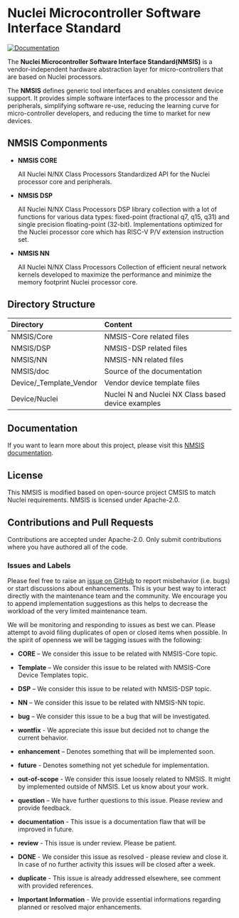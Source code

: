 # Nuclei Microcontroller Software Interface Standard

[![Documentation](https://github.com/Nuclei-Software/NMSIS/actions/workflows/doc.yaml/badge.svg)](https://github.com/Nuclei-Software/NMSIS/actions/workflows/doc.yaml)

The **Nuclei Microcontroller Software Interface Standard(NMSIS)** is a vendor-independent hardware abstraction layer for micro-controllers that are based on Nuclei processors.

The **NMSIS** defines generic tool interfaces and enables consistent device support.
It provides simple software interfaces to the processor and the peripherals, simplifying software re-use, reducing the learning
curve for micro-controller developers, and reducing the time to market for new devices.

## NMSIS Componments

* **NMSIS CORE**

    All Nuclei N/NX Class Processors Standardized API for the Nuclei processor core and peripherals.

* **NMSIS DSP**

    All Nuclei N/NX Class Processors DSP library collection with a lot of functions for various data types:
    fixed-point (fractional q7, q15, q31) and single precision floating-point (32-bit).
    Implementations optimized for the Nuclei processor core which has RISC-V P/V extension instruction set.

* **NMSIS NN**

    All Nuclei N/NX Class Processors Collection of efficient neural network kernels developed to maximize
    the performance and minimize the memory footprint Nuclei processor core.
 
## Directory Structure

| Directory                  | Content                                                   |
|:-------------------------- |:--------------------------------------------------------- |
| NMSIS/Core                 | NMSIS-Core related files                                  |
| NMSIS/DSP                  | NMSIS-DSP related files                                   |
| NMSIS/NN                   | NMSIS-NN related files                                    |
| NMSIS/doc                  | Source of the documentation                               |
| Device/_Template_Vendor    | Vendor device template files                              |
| Device/Nuclei              | Nuclei N and Nuclei NX Class based device examples        |

## Documentation

If you want to learn more about this project, please visit this [NMSIS documentation](https://doc.nucleisys.com/nmsis/).

## License

This NMSIS is modified based on open-source project CMSIS to match Nuclei requirements.
NMSIS is licensed under Apache-2.0.

## Contributions and Pull Requests

Contributions are accepted under Apache-2.0.
Only submit contributions where you have authored all of the code.

### Issues and Labels

Please feel free to raise an [issue on GitHub](https://github.com/Nuclei-Software/NMSIS/issues)
to report misbehavior (i.e. bugs) or start discussions about enhancements. This
is your best way to interact directly with the maintenance team and the community.
We encourage you to append implementation suggestions as this helps to decrease the
workload of the very limited maintenance team. 

We will be monitoring and responding to issues as best we can.
Please attempt to avoid filing duplicates of open or closed items when possible.
In the spirit of openness we will be tagging issues with the following:

- **CORE** – We consider this issue to be related with NMSIS-Core topic.

- **Template** – We consider this issue to be related with NMSIS-Core Device Templates topic.

- **DSP** – We consider this issue to be related with NMSIS-DSP topic.

- **NN** – We consider this issue to be related with NMSIS-NN topic.

- **bug** – We consider this issue to be a bug that will be investigated.

- **wontfix** - We appreciate this issue but decided not to change the current behavior.
	
- **enhancement** – Denotes something that will be implemented soon. 

- **future** - Denotes something not yet schedule for implementation.

- **out-of-scope** - We consider this issue loosely related to NMSIS. It might by implemented outside of NMSIS. Let us know about your work.
	
- **question** – We have further questions to this issue. Please review and provide feedback.

- **documentation** - This issue is a documentation flaw that will be improved in future.

- **review** - This issue is under review. Please be patient.
	
- **DONE** - We consider this issue as resolved - please review and close it. In case of no further activity this issues will be closed after a week.

- **duplicate** - This issue is already addressed elsewhere, see comment with provided references.

- **Important Information** - We provide essential informations regarding planned or resolved major enhancements.
